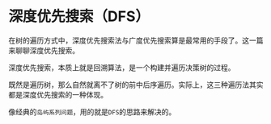 # 深度优先搜索（DFS）

在树的遍历方式中，深度优先搜索法与广度优先搜索算是最常用的手段了。这一篇来聊聊深度优先搜索。

深度优先搜索，本质上就是回溯算法，是一个构建并遍历决策树的过程。

既然是遍历树，那么自然就离不了树的前中后序遍历。实际上，这三种遍历法其实都是深度优先搜索的一种体现。

像经典的`岛屿系列问题`，用的就是`DFS`的思路来解决的。
